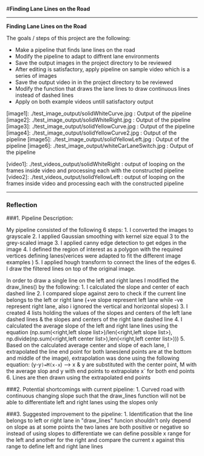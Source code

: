 #**Finding Lane Lines on the Road** 

---

**Finding Lane Lines on the Road**

The goals / steps of this project are the following:
* Make a pipeline that finds lane lines on the road
* Modify the pipeline to adapt to diffrent lane environments
* Save the output images in the project directory to be reviewed
* After editing is satisfactory, apply pipeline on sample video which is a series of images
* Save the output video in in the project directory to be reviewed
* Modify the function that draws the lane lines to draw continuous lines instead of dashed lines
* Apply on both example videos untill satisfactory output  


[//]: # (Image References)

[image1]: ./test_image_output/solidWhiteCurve.jpg : Output of the pipeline 
[image2]: ./test_image_output/solidWhiteRight.jpg : Output of the pipeline 
[image3]: ./test_image_output/solidYellowCurve.jpg : Output of the pipeline 
[image4]: ./test_image_output/solidYellowCurve2.jpg : Output of the pipeline 
[image5]: ./test_image_output/solidYellowLeft.jpg : Output of the pipeline 
[image6]: ./test_image_output/whiteCarLaneSwitch.jpg : Output of the pipeline 


[//]: # (Video References)

[video1]: ./test_videos_output/solidWhiteRight : output of looping on the frames inside video and processing each with the constructed pipeline
[video2]: ./test_videos_output/solidYellowLeft : output of looping on the frames inside video and processing each with the constructed pipeline

---

### Reflection

###1. Pipeline Description:

My pipeline consisted of the following 6 steps: 
	1. I converted the images to grayscale
	2. I applied Gaussian smoothing with kernel size equal 3 to the grey-scaled image 
	3. I applied canny edge detection to get edges in the image
	4. I defined the region of interest as a polygon with the required vertices defining lanes(verices were adapted to fit the different image examples )
	5. I applied hough transform to connect the lines of the edges
	6. I draw the filtered lines on top of the original image.

In order to draw a single line on the left and right lanes I modified the draw_lines() by the following:
	1. I calculated the slope and center of each dashed line 
	2. I compared slope against zero to check if the current line belongs to the left or right lane (+ve slope represent left lane while -ve represent right lane, 
	also i ignored the vertical and horizontal slopes)
	3. I created 4 lists holding the values of the slopes and centers of the left lane dashed lines & the slopes and centers of the right lane dashed line
	4. I calculated the average slope of the left and right lane lines using the equation (np.sum(<right,left slope list>)/len(<right,left slope list>), np.divide(np.sum(<right,left center list>),len(<right,left center list>)))
	5. Based on the calculated average center and slope of each lane, I extrapolated the line end point for both lanes(end points are at the bottom and middle of the image), extrapolation was done using the following equation:
		(y-y`)=M(x-x`) --> x & y are substituted with the center point, M with the average slop and y with end points to extrapolate x` for both end points
	6. Lines are then drawn using the extrapolated end points
	



###2. Potential shortcomings with current pipeline:
	1. Curved road with continuous changing slope such that the draw_lines function will not be able to differentiate left and right lanes using the slopes only


###3. Suggested improvement to the pipeline:
	1. Identification that the line belongs to left or right lane in "draw_lines" funcion shouldn't only depend on slope as at some points the two lanes are both positive or negative so instead 
	of using slopes to differentiate we can define possible x range for the left and another for the right and compare the current x against this range to define left and right lane lines